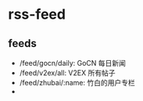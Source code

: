 # rss-feed

## feeds

- /feed/gocn/daily: GoCN 每日新闻
- /feed/v2ex/all: V2EX 所有帖子
- /feed/zhubai/:name: 竹白的用户专栏
- 
